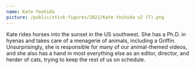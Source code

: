 ```yaml
---
name: Kate Yoshida
picture: /public/stick-figures/2022/Kate Yoshida v2 (T).png
---
```


Kate rides horses into the sunset in the US southwest. She has a Ph.D. in hyenas and takes care of a menagerie of animals, including a Griffin. Unsurprisingly, she is responsible for many of our animal-themed videos, and she also has a hand in most everything else as an editor, director, and herder of cats, trying to keep the rest of us on schedule.
